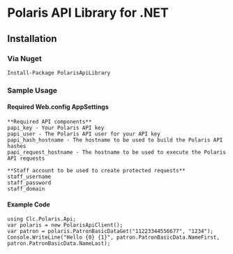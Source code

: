 # Polaris API Library for .NET

## Installation

### Via Nuget

	Install-Package PolarisApiLibrary
	
### Sample Usage

#### Required Web.config AppSettings

    **Required API components**
	papi_key - Your Polaris API key
    papi_user - The Polaris API user for your API key
    papi_hash_hostname - The hostname to be used to build the Polaris API hashes
    papi_request_hostname - The hostname to be used to execute the Polaris API requests
	
    **Staff account to be used to create protected requests**
    staff_username
    staff_password
    staff_domain
	
#### Example Code
	using Clc.Polaris.Api;
	var polaris = new PolarisApiClient();
	var patron = polaris.PatronBasicDataGet("11223344556677", "1234");
	Console.WriteLine("Hello {0} {1}", patron.PatronBasicData.NameFirst, patron.PatronBasicData.NameLast);